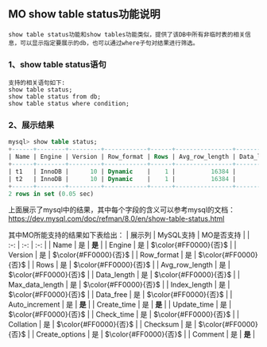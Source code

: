 ## MO show table status功能说明
    show table status功能和show tables功能类似，提供了该DB中所有非临时表的相关信息，可以显示指定要展示的db，也可以通过where子句对结果进行筛选。
### 1、show table status语句
    支持的相关语句如下:
    show table status;
    show table status from db;
    show table status where condition;
    
### 2、展示结果
```sql
mysql> show table status;
+------+--------+---------+------------+------+----------------+-------------+-----------------+--------------+-----------+----------------+---------------------+---------------------+------------+--------------------+----------+----------------+---------+
| Name | Engine | Version | Row_format | Rows | Avg_row_length | Data_length | Max_data_length | Index_length | Data_free | Auto_increment | Create_time         | Update_time         | Check_time | Collation          | Checksum | Create_options | Comment |
+------+--------+---------+------------+------+----------------+-------------+-----------------+--------------+-----------+----------------+---------------------+---------------------+------------+--------------------+----------+----------------+---------+
| t1   | InnoDB |      10 | Dynamic    |    1 |          16384 |       16384 |               0 |            0 |         0 |           NULL | 2022-09-20 16:44:10 | 2022-09-20 16:44:17 | NULL       | utf8mb4_0900_ai_ci |     NULL |                |         |
| t2   | InnoDB |      10 | Dynamic    |    1 |          16384 |       16384 |               0 |            0 |         0 |           NULL | 2022-09-20 16:44:23 | 2022-09-20 16:44:27 | NULL       | utf8mb4_0900_ai_ci |     NULL |                |         |
+------+--------+---------+------------+------+----------------+-------------+-----------------+--------------+-----------+----------------+---------------------+---------------------+------------+--------------------+----------+----------------+---------+
2 rows in set (0.05 sec)
```
上面展示了mysql中的结果，其中每个字段的含义可以参考mysql的文档：https://dev.mysql.com/doc/refman/8.0/en/show-table-status.html

其中MO所能支持的结果如下表给出：
|       展示列     | MySQL支持 | MO是否支持 |
|       :-:       |    :-:   |    :-:    |
|       Name      |     是    |     **是**    |
|      Engine     |     是    | $\color{#FF0000}{否}$ |
|      Version    |     是    | $\color{#FF0000}{否}$ |
|    Row_format   |     是    | $\color{#FF0000}{否}$ |
|       Rows      |     是    | $\color{#FF0000}{否}$ |
|  Avg_row_length |     是    | $\color{#FF0000}{否}$ |
|   Data_length   |     是    | $\color{#FF0000}{否}$ |
| Max_data_length |     是    | $\color{#FF0000}{否}$ |
|   Index_length  |     是    | $\color{#FF0000}{否}$ |
|    Data_free    |     是    | $\color{#FF0000}{否}$ |
|  Auto_increment |     是    |     **是**    |
|   Create_time   |     是    |     **是**    |
|   Update_time   |     是    | $\color{#FF0000}{否}$ |
|   Check_time    |     是    | $\color{#FF0000}{否}$ |
|    Collation    |     是    | $\color{#FF0000}{否}$ |
|    Checksum     |     是    | $\color{#FF0000}{否}$ |
|  Create_options |     是    | $\color{#FF0000}{否}$ |
|     Comment     |     是    |     **是**    |
